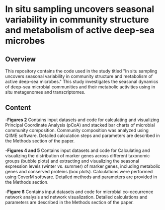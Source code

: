 # In situ sampling uncovers seasonal variability in community structure and metabolism of active deep-sea microbes

## Overview

This repository contains the code used in the study titled "In situ sampling uncovers seasonal variability in community structure and metabolism of active deep-sea microbes."
This study investigates the seasonal dynamics of deep-sea microbial communities and their metabolic activities using in situ metagenomes and transcriptomes.

## Content

-**Figures 2**
Contains input datasets and code for calculating and visualizing Principal Coordinate Analysis (pCoA) and stacked bar charts of microbial community composition. Community composition was analyzed using QIIME software. Detailed calculation steps and parameters are described in the Methods section of the paper.


-**Figures 4 and 5**
Contains input datasets and code for Calculating and visualizing the distribution of marker genes across different taxonomic groups (bubble plots) and extracting and visualizing the seasonal expression levels (winter vs. summer) of marker genes, including metabolic genes and conserved proteins (box plots). Calculations were performed using CoverM software. Detailed methods and parameters are provided in the Methods section.


-**Figure 6**
Contains input datasets and code for microbial co-occurrence network analysis and network visualization.
Detailed calculations and parameters are described in the Methods section of the paper.

